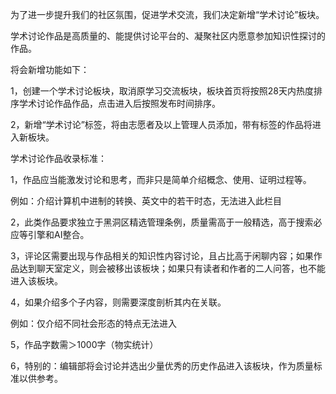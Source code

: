 
为了进一步提升我们的社区氛围，促进学术交流，我们决定新增“学术讨论”板块。

学术讨论作品是高质量的、能提供讨论平台的、凝聚社区内愿意参加知识性探讨的作品。

将会新增功能如下：

1，创建一个学术讨论板块，取消原学习交流板块，板块首页将按照28天内热度排序学术讨论作品作品，点击进入后按照发布时间排序。

2，新增“学术讨论”标签，将由志愿者及以上管理人员添加，带有标签的作品将进入新板块。

学术讨论作品收录标准：

1，作品应当能激发讨论和思考，而非只是简单介绍概念、使用、证明过程等。

例如：介绍计算机中进制的转换、英文中的若干时态，无法进入此栏目

2，此类作品要求独立于黑洞区精选管理条例，质量需高于一般精选，高于搜索必应等引擎和AI整合。

3，评论区需要出现与作品相关的知识性内容讨论，且占比高于闲聊内容；如果作品达到聊天室定义，则会被移出该板块；如果只有读者和作者的二人问答，也不能进入该板块。

4，如果介绍多个子内容，则需要深度剖析其内在关联。

例如：仅介绍不同社会形态的特点无法进入

5，作品字数需＞1000字（物实统计）

6，特别的：编辑部将会讨论并选出少量优秀的历史作品进入该板块，作为质量标准以供参考。

